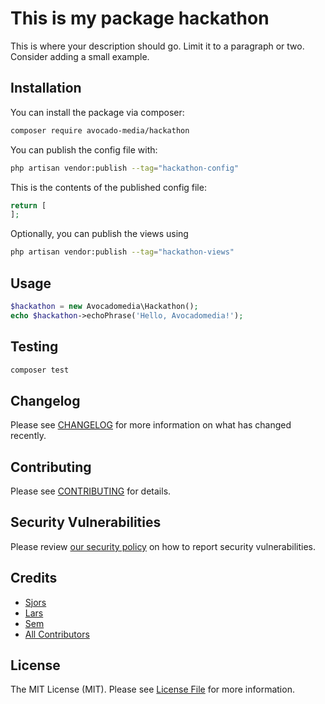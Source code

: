 # This is my package hackathon

This is where your description should go. Limit it to a paragraph or two. Consider adding a small example.

## Installation

You can install the package via composer:

```bash
composer require avocado-media/hackathon
```

You can publish the config file with:

```bash
php artisan vendor:publish --tag="hackathon-config"
```

This is the contents of the published config file:

```php
return [
];
```

Optionally, you can publish the views using

```bash
php artisan vendor:publish --tag="hackathon-views"
```

## Usage

```php
$hackathon = new Avocadomedia\Hackathon();
echo $hackathon->echoPhrase('Hello, Avocadomedia!');
```

## Testing

```bash
composer test
```

## Changelog

Please see [CHANGELOG](CHANGELOG.md) for more information on what has changed recently.

## Contributing

Please see [CONTRIBUTING](CONTRIBUTING.md) for details.

## Security Vulnerabilities

Please review [our security policy](../../security/policy) on how to report security vulnerabilities.

## Credits

- [Sjors](https://github.com/orgs/avocado-media/people/devsjors)
- [Lars](https://github.com/orgs/avocado-media/people/larstw98)
- [Sem](https://github.com/orgs/avocado-media/people/semammerlaan)
- [All Contributors](../../contributors)

## License

The MIT License (MIT). Please see [License File](LICENSE.md) for more information.
